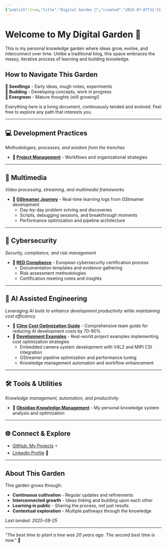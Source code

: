 ```yaml
---
{"publish":true,"title":"Digital Garden 🌱","created":"2025-07-07T12:51:53.526+02:00","modified":"2025-08-25T21:50:45.212+02:00","cssclasses":""}
---
```



# Welcome to My Digital Garden 🌿

This is my personal knowledge garden where ideas grow, evolve, and interconnect over time. Unlike a traditional blog, this space embraces the messy, iterative process of learning and building knowledge.

## How to Navigate This Garden

**🌱 Seedlings** - Early ideas, rough notes, experiments  
**🌿 Budding** - Developing concepts, work in progress  
**🌳 Evergreen** - Mature thoughts (still growing!)

Everything here is a living document, continuously tended and evolved. Feel free to explore any path that interests you.

---

## 💻 Development Practices

*Methodologies, processes, and wisdom from the trenches*

- **🌱 [Project Management](development-practices/project-management/)** - Workflows and organizational strategies

---

## 🎥 Multimedia

*Video processing, streaming, and multimedia frameworks*

- **🌿 [GStreamer Journey](multimedia/gstreamer/)** - Real-time learning logs from GStreamer development
  - Day-by-day problem solving and discoveries
  - Scripts, debugging sessions, and breakthrough moments
  - Performance optimization and pipeline architecture

---

## 🔐 Cybersecurity

*Security, compliance, and risk management*

- **🌱 [RED Compliance](cybersecurity/red-compliance/)** - European cybersecurity certification process
  - Documentation templates and evidence gathering
  - Risk assessment methodologies
  - Certification meeting notes and insights

---

## 🤖 AI Assisted Engineering

*Leveraging AI tools to enhance development productivity while maintaining cost efficiency*

- **🌳 [Cline Cost Optimization Guide](ai-assisted-engineering/cline-cost-optimization-guide/index.md)** - Comprehensive team guide for reducing AI development costs by 70-90%
- **🌱 [Development Examples](ai-assisted-engineering/development-examples/index.md)** - Real-world project examples implementing cost optimization strategies
  - Embedded camera system development with V4L2 and MIPI CSI integration
  - GStreamer pipeline optimization and performance tuning
  - Knowledge management automation and workflow enhancement

---

## 🛠️ Tools & Utilities

*Knowledge management, automation, and productivity*

- **🌱 [Obsidian Knowledge Management](tools-and-utilities/obsidian-knowledge-management/)** - My personal knowledge system analysis and optimization

---

## 🌐 Connect & Explore

- [GitHub: My Projects](https://github.com/mrtuborg) ⭐  
- [LinkedIn Profile](https://linkedin.com/in/vnosenko) 🔗  

---

## About This Garden

This garden grows through:
- **Continuous cultivation** - Regular updates and refinements
- **Interconnected growth** - Ideas linking and building upon each other  
- **Learning in public** - Sharing the process, not just results
- **Contextual exploration** - Multiple pathways through the knowledge

*Last tended: 2025-08-25*

---

*"The best time to plant a tree was 20 years ago. The second best time is now."* 🌳
